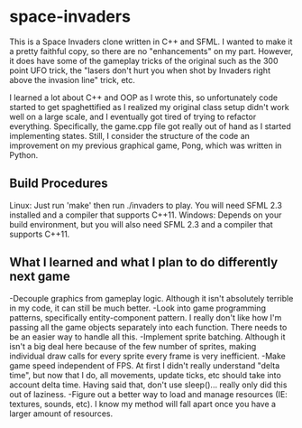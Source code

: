 # space-invaders
This is a Space Invaders clone written in C++ and SFML. I wanted to make it a pretty faithful copy, so there are no "enhancements" on my part. However, it does have some of the gameplay tricks of the original such as the 300 point UFO trick, the "lasers don't hurt you when shot by Invaders right above the invasion line" trick, etc.

I learned a lot about C++ and OOP as I wrote this, so unfortunately code started to get spaghettified as I realized my original class setup didn't work well on a large scale, and I eventually got tired of trying to refactor everything. Specifically, the game.cpp file got really out of hand as I started implementing states. Still, I consider the structure of the code an improvement on my previous graphical game, Pong, which was written in Python.

Build Procedures
----------------
Linux: Just run 'make' then run ./invaders to play. You will need SFML 2.3 installed and a compiler that supports C++11.
Windows: Depends on your build environment, but you will also need SFML 2.3 and a compiler that supports C++11.

What I learned and what I plan to do differently next game
----------------------------------------------------------
-Decouple graphics from gameplay logic. Although it isn't absolutely terrible in my code, it can still be much better.
-Look into game programming patterns, specifically entity-component pattern. I really don't like how I'm passing all the game objects separately into each function. There needs to be an easier way to handle all this.
-Implement sprite batching. Although it isn't a big deal here because of the few number of sprites, making individual draw calls for every sprite every frame is very inefficient.
-Make game speed independent of FPS. At first I didn't really understand "delta time", but now that I do, all movements, update ticks, etc should take into account delta time. Having said that, don't use sleep()... really only did this out of laziness.
-Figure out a better way to load and manage resources (IE: textures, sounds, etc). I know my method will fall apart once you have a larger amount of resources.
